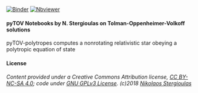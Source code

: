 [![Binder](https://mybinder.org/badge_logo.svg)](https://mybinder.org/v2/gh/niksterg/pyTOV/master) [![Nbviewer](https://github.com/jupyter/design/blob/master/logos/Badges/nbviewer_badge.svg)](http://nbviewer.jupyter.org/github/niksterg/pyTOV/blob/master/TOV-polytropes.ipynb?flush_cache=true)

#### pyTOV Notebooks by N. Stergioulas on Tolman-Oppenheimer-Volkoff solutions

pyTOV-polytropes computes a nonrotating relativistic star obeying a polytropic equation of state

#### License

###### Content provided under a Creative Commons Attribution license, [CC BY-NC-SA 4.0](https://creativecommons.org/licenses/by-nc-sa/4.0/); code under [GNU GPLv3 License](https://choosealicense.com/licenses/gpl-3.0/). (c)2018 [Nikolaos Stergioulas](http://www.astro.auth.gr/~niksterg/)

